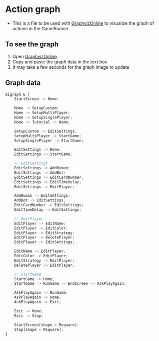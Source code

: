 # Action graph
 - This is a file to be used with [GraphvizOnline](https://dreampuf.github.io/GraphvizOnline) to visualize the graph of actions in the GameRunner

## To see the graph
 1. Open [GraphvizOnline](https://dreampuf.github.io/GraphvizOnline)
 2. Copy and paste the graph data in the text box
 3. It may take a few seconds for the graph image to update

## Graph data
``` ts
digraph G {
    StartScreen -> Home;

    Home -> SetupCustom;
    Home -> SetupMultiPlayer;
    Home -> SetupSinglePlayer;
    Home -> Tutorial -> Home;

    SetupCustom -> EditSettings;
    SetupMultiPlayer -> StartGame;
    SetupSinglePlayer -> StartGame;

    EditSettings -> Home;
    EditSettings -> StartGame;

    // EditSettings
    EditSettings -> AddHuman;
    EditSettings -> AddBot;
    EditSettings -> EditCardNumber;
    EditSettings -> EditTimeDelay;
    EditSettings -> EditPlayer;

    AddHuman -> EditSettings;
    AddBot -> EditSettings;
    EditCardNumber -> EditSettings;
    EditTimeDelay -> EditSettings;

    // EditPlayer
    EditPlayer -> EditName;
    EditPlayer -> EditColor;
    EditPlayer -> EditStrategy;
    EditPlayer -> DeletePlayer;
    EditPlayer -> EditSettings;

    EditName -> EditPlayer;
    EditColor -> EditPlayer;
    EditStrategy -> EditPlayer;
    DeletePlayer -> EditPlayer;

    // StartGame
    StartGame -> Home;
    StartGame -> RunGame -> EndScreen -> AskPlayAgain;

    AskPlayAgain -> RunGame;
    AskPlayAgain -> Home;
    AskPlayAgain -> Exit;

    Exit -> Home;
    Exit -> Stop;

    StartScreen[shape = Msquare];
    Stop[shape = Msquare];
}
```
